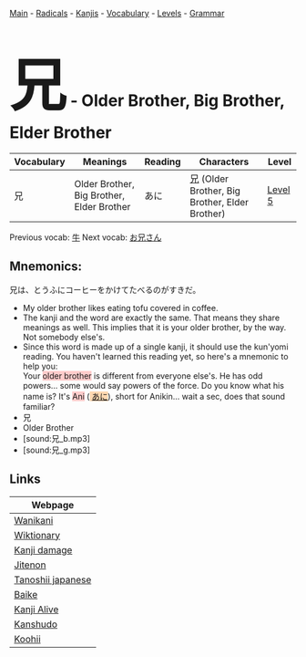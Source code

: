 <style> bigfont {font-size: 100px}</style>
[Main](../README.md) -
[Radicals](../radicals.md) -
[Kanjis](../kanjis.md) -
[Vocabulary](../vocabulary.md) -
[Levels](../levels.md) -
[Grammar](../grammar.md)
# <bigfont> 兄</bigfont> - Older Brother, Big Brother, Elder Brother 

| Vocabulary | Meanings | Reading | Characters | Level |
| --- | --- | --- | --- | --- |
| 兄 | Older Brother, Big Brother, Elder Brother | あに |  [兄](../kanjis/兄.md) (Older Brother, Big Brother, Elder Brother) | [Level 5](../levels/wk_level5.md) |

Previous vocab: [牛](牛.md) Next vocab: [お兄さん](お兄さん.md) 

## Mnemonics:
兄は、とうふにコーヒーをかけてたべるのがすきだ。
* My older brother likes eating tofu covered in coffee.
* The kanji and the word are exactly the same. That means they share meanings as well. This implies that it is your older brother, by the way. Not somebody else's.
* Since this word is made up of a single kanji, it should use the kun'yomi reading. You haven't learned this reading yet, so here's a mnemonic to help you:<br />Your <span style="background-color:#ffcccb"> older brother</span> is different from everyone else's. He has odd powers... some would say powers of the force. Do you know what his name is? It's <span style="background-color:#ffcccb"> Ani</span> (<span style="background-color:#fed8b1"> [あに](https://jisho.org/search/あに)</span>), short for Anikin... wait a sec, does that sound familiar?
* 兄
* Older Brother
* [sound:兄_b.mp3]
* [sound:兄_g.mp3]


## Links 

| Webpage |
| --- |
| [Wanikani          ](https://www.wanikani.com/kanji/兄) |
| [Wiktionary        ](https://en.wiktionary.org/wiki/兄) |
| [Kanji damage      ](http://www.kanjidamage.com/kanji/search?utf8=✓&q=兄) |
| [Jitenon           ](https://jitenon.com/kanji/兄) |
| [Tanoshii japanese ](https://www.tanoshiijapanese.com/dictionary/kanji.cfm?k=兄) |
| [Baike             ](https://baike.baidu.com/item/兄) |
| [Kanji Alive       ](https://app.kanjialive.com/兄) |
| [Kanshudo          ](https://www.kanshudo.com/searchmn?q=兄) |
| [Koohii            ](https://kanji.koohii.com/study/kanji/兄) |
